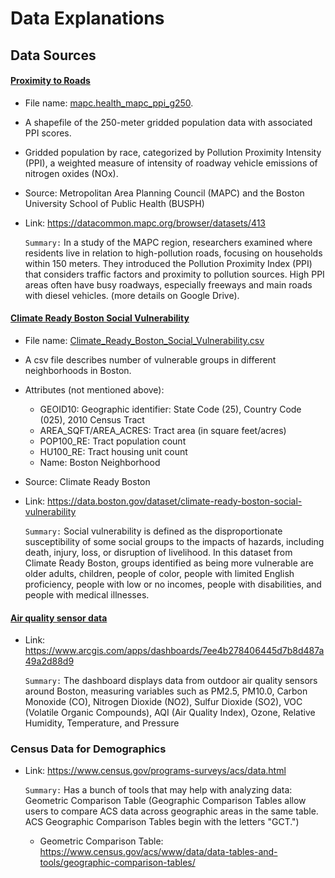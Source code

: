# Data Explanations #

## Data Sources ##
 
#### <ins> Proximity to Roads ####
- File name: [mapc.health_mapc_ppi_g250](/fa23-team-c/data/roadProximity).
- A shapefile of the 250-meter gridded population data with associated PPI scores.
- Gridded population by race, categorized by Pollution Proximity Intensity (PPI), a weighted measure of intensity of roadway vehicle emissions of nitrogen oxides (NOx).
- Source: Metropolitan Area Planning Council (MAPC) and the Boston University School of Public Health (BUSPH)
- Link: https://datacommon.mapc.org/browser/datasets/413

    `Summary:` In a study of the MAPC region, researchers examined where residents live in relation to high-pollution roads, focusing on households within 150 meters. They introduced the Pollution Proximity Index (PPI) that considers traffic factors and proximity to pollution sources. High PPI areas often have busy roadways, especially freeways and main roads with diesel vehicles. (more details on Google Drive). 

#### <ins> Climate Ready Boston Social Vulnerability ####
- File name: [Climate_Ready_Boston_Social_Vulnerability.csv](/fa23-team-c/data/socialVulnerability/)
- A csv file describes number of vulnerable groups in different neighborhoods in Boston. 
- Attributes (not mentioned above):
    - GEOID10: Geographic identifier: State Code (25), Country Code (025), 2010 Census Tract
    - AREA_SQFT/AREA_ACRES: Tract area (in square feet/acres)
    - POP100_RE: Tract population count
    - HU100_RE: Tract housing unit count
    - Name: Boston Neighborhood
- Source: Climate Ready Boston
- Link: https://data.boston.gov/dataset/climate-ready-boston-social-vulnerability

    `Summary:` Social vulnerability is defined as the disproportionate susceptibility of some social groups to the impacts of hazards, including death, injury, loss, or disruption of livelihood. In this dataset from Climate Ready Boston, groups identified as being more vulnerable are older adults, children, people of color, people with limited English proficiency, people with low or no incomes, people with disabilities, and people with medical illnesses. 

#### <ins> Air quality sensor data ####

- Link: https://www.arcgis.com/apps/dashboards/7ee4b278406445d7b8d487a49a2d88d9

    `Summary:` The dashboard displays data from outdoor air quality sensors around Boston, measuring variables such as PM2.5, PM10.0, Carbon Monoxide (CO), Nitrogen Dioxide (NO2), Sulfur Dioxide (SO2), VOC (Volatile Organic Compounds), AQI (Air Quality Index), Ozone, Relative Humidity, Temperature, and Pressure


### Census Data for Demographics ####

- Link: https://www.census.gov/programs-surveys/acs/data.html 

    `Summary:` Has a bunch of tools that may help with analyzing data: Geometric Comparison Table (Geographic Comparison Tables allow users to compare ACS data across geographic areas in the same table. ACS Geographic Comparison Tables begin with the letters "GCT.")

    - Geometric Comparison Table: https://www.census.gov/acs/www/data/data-tables-and-tools/geographic-comparison-tables/